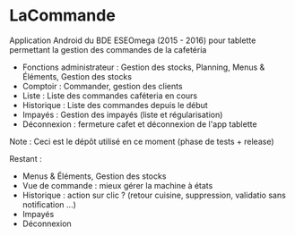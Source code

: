 # LaCommande
Application Android du BDE ESEOmega (2015 - 2016) pour tablette permettant la gestion des commandes de la cafetéria

- Fonctions administrateur : Gestion des stocks, Planning, Menus & Éléments, Gestion des stocks
- Comptoir : Commander, gestion des clients
- Liste : Liste des commandes caféteria en cours
- Historique : Liste des commandes depuis le début
- Impayés : Gestion des impayés (liste et régularisation)
- Déconnexion : fermeture cafet et déconnexion de l'app tablette

Note : Ceci est le dépôt utilisé en ce moment (phase de tests + release)

Restant :
- Menus & Éléments, Gestion des stocks
- Vue de commande : mieux gérer la machine à états
- Historique : action sur clic ? (retour cuisine, suppression, validatio sans notification ...)
- Impayés
- Déconnexion
